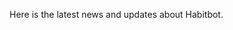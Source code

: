 Here is the latest news and updates about Habitbot.

<div data-lift="if?extra_true=has_blog">
      <div data-lift="blog.simple"></div>
</div>

[title: Home]: /
